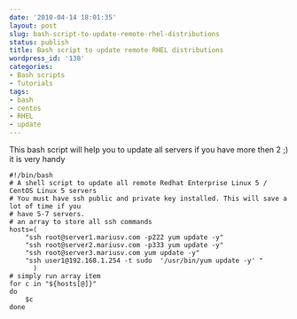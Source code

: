 ```yaml
---
date: '2010-04-14 18:01:35'
layout: post
slug: bash-script-to-update-remote-rhel-distributions
status: publish
title: Bash script to update remote RHEL distributions
wordpress_id: '138'
categories:
- Bash scripts
- Tutorials
tags:
- bash
- centos
- RHEL
- update
---
```


This bash script will help you to update all servers if you have more then 2 ;) it is very handy



    
    #!/bin/bash
    # A shell script to update all remote Redhat Enterprise Linux 5 / CentOS Linux 5 servers
    # You must have ssh public and private key installed. This will save a lot of time if you
    # have 5-7 servers. 
    # an array to store all ssh commands
    hosts=(
    	"ssh root@server1.mariusv.com -p222 yum update -y"
    	"ssh root@server2.mariusv.com -p333 yum update -y"
    	"ssh root@server3.mariusv.com yum update -y"
    	"ssh user1@192.168.1.254 -t sudo  '/usr/bin/yum update -y' "
          )
    # simply run array item
    for c in "${hosts[@]}"
    do
    	$c
    done
